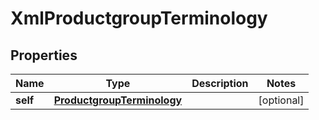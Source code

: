 

# XmlProductgroupTerminology


## Properties

Name | Type | Description | Notes
------------ | ------------- | ------------- | -------------
**self** | [**ProductgroupTerminology**](ProductgroupTerminology.md) |  |  [optional]



